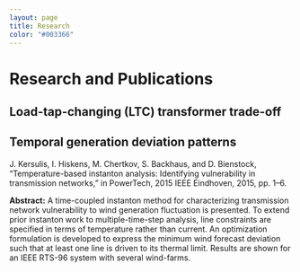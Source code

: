 ```yaml
---
layout: page
title: Research
color: "#003366"
---
```


# Research and Publications

## Load-tap-changing (LTC) transformer trade-off

## Temporal generation deviation patterns

J. Kersulis, I. Hiskens, M. Chertkov, S. Backhaus, and D. Bienstock, “Temperature-based instanton analysis: Identifying vulnerability in transmission networks,” in PowerTech, 2015 IEEE Eindhoven, 2015, pp. 1–6.

**Abstract:** A time-coupled instanton method for characterizing transmission network vulnerability to wind generation fluctuation is presented. To extend prior instanton work to multiple-time-step analysis, line constraints are specified in terms of temperature rather than current. An optimization formulation is developed to express the minimum wind forecast deviation such that at least one line is driven to its thermal limit. Results are shown for an
IEEE RTS-96 system with several wind-farms.
